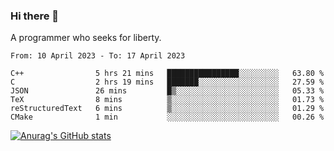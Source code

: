 ### Hi there 👋

<!--
**shejialuo/shejialuo** is a ✨ _special_ ✨ repository because its `README.md` (this file) appears on your GitHub profile.

Here are some ideas to get you started:

- 🔭 I’m currently working on ...
- 🌱 I’m currently learning ...
- 👯 I’m looking to collaborate on ...
- 🤔 I’m looking for help with ...
- 💬 Ask me about ...
- 📫 How to reach me: ...
- 😄 Pronouns: ...
- ⚡ Fun fact: ...
-->

A programmer who seeks for liberty.

<!--START_SECTION:waka-->

```text
From: 10 April 2023 - To: 17 April 2023

C++                5 hrs 21 mins   ████████████████░░░░░░░░░   63.80 %
C                  2 hrs 19 mins   ███████░░░░░░░░░░░░░░░░░░   27.59 %
JSON               26 mins         █▒░░░░░░░░░░░░░░░░░░░░░░░   05.33 %
TeX                8 mins          ▒░░░░░░░░░░░░░░░░░░░░░░░░   01.73 %
reStructuredText   6 mins          ▒░░░░░░░░░░░░░░░░░░░░░░░░   01.29 %
CMake              1 min           ░░░░░░░░░░░░░░░░░░░░░░░░░   00.26 %
```

<!--END_SECTION:waka-->

[![Anurag's GitHub stats](https://github-readme-stats.vercel.app/api?username=shejialuo&show_icons=true&theme=dracula)](https://github.com/anuraghazra/github-readme-stats)
